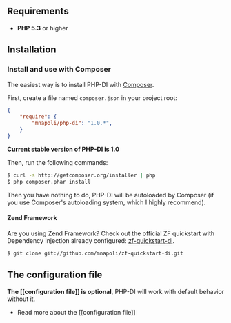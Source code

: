 ## Requirements

* __PHP 5.3__ or higher

## Installation

### Install and use with Composer

The easiest way is to install PHP-DI with [Composer](http://getcomposer.org/doc/00-intro.md).

First, create a file named `composer.json` in your project root:

```json
{
    "require": {
        "mnapoli/php-di": "1.0.*",
    }
}
```

**Current stable version of PHP-DI is 1.0**

Then, run the following commands:

```bash
$ curl -s http://getcomposer.org/installer | php
$ php composer.phar install
```

Then you have nothing to do, PHP-DI will be autoloaded by Composer
(if you use Composer's autoloading system, which I highly recommend).

#### Zend Framework

Are you using Zend Framework? Check out the official ZF quickstart with
Dependency Injection already configured: [zf-quickstart-di](https://github.com/mnapoli/zf-quickstart-di).

```bash
$ git clone git://github.com/mnapoli/zf-quickstart-di.git
```

## The configuration file

**The [[configuration file]] is optional**, PHP-DI will work with default behavior without it.

* Read more about the [[configuration file]]
